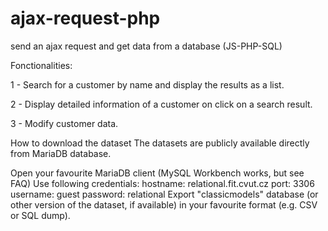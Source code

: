 # ajax-request-php

send an ajax request and get data from a database (JS-PHP-SQL)

Fonctionalities:

1 - Search for a customer by name and display the results as a list.

2 - Display detailed information of a customer on click on a search result.

3 - Modify customer data.

How to download the dataset
The datasets are publicly available directly from MariaDB database.

Open your favourite MariaDB client (MySQL Workbench works, but see FAQ)
Use following credentials:
hostname: relational.fit.cvut.cz
port: 3306
username: guest
password: relational
Export "classicmodels" database (or other version of the dataset, if available) in your favourite format (e.g. CSV or SQL dump).
